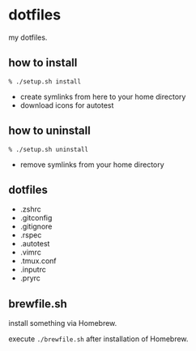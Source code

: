 # dotfiles
my dotfiles.

## how to install

```
% ./setup.sh install
```

* create symlinks from here to your home directory
* download icons for autotest

## how to uninstall

```
% ./setup.sh uninstall
```

* remove symlinks from your home directory

## dotfiles

* .zshrc
* .gitconfig
* .gitignore
* .rspec
* .autotest
* .vimrc
* .tmux.conf
* .inputrc
* .pryrc

## brewfile.sh

install something via Homebrew.

execute `./brewfile.sh` after installation of Homebrew.
